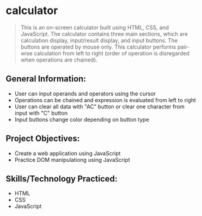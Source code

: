 # calculator
> This is an on-screen calculator built using HTML, CSS, and JavaScript. The calculator contains 
three main sections, which are calculation display, input/result display, and input buttons. 
The buttons are operated by mouse only. This calculator performs pair-wise calculation from left to 
right (order of operation is disregarded when operations are chained).
## General Information:
- User can input operands and operators using the cursor 
- Operations can be chained and expression is evaluated from left to right
- User can clear all data with "AC" button or clear one character from input with "C" button 
- Input buttons change color depending on button type
## Project Objectives:
- Create a web application using JavaScript
- Practice DOM manipulationg using JavaScript
## Skills/Technology Practiced:
- HTML
- CSS
- JavaScript
